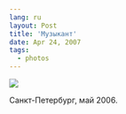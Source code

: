 ```yaml
---
lang: ru
layout: Post
title: 'Музыкант'
date: Apr 24, 2007
tags:
  - photos
---
```


![](/images/blog/MG-8891.jpg)

Санкт-Петербург, май 2006.
